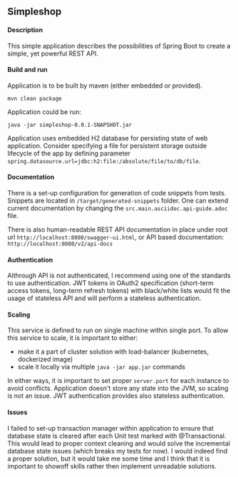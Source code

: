## Simpleshop

#### Description

This simple application describes the possibilities of Spring Boot
to create a simple, yet powerful REST API.

#### Build and run
Application is to be built by maven (either embedded or provided).

`mvn clean package`

Application could be run:

`java -jar simpleshop-0.0.1-SNAPSHOT.jar`

Application uses embedded H2 database for persisting state
of web application. Consider specifying a file for persistent 
storage outside lifecycle of the app by defining parameter 
`spring.datasource.url=jdbc:h2:file:/absolute/file/to/db/file`. 

#### Documentation

There is a set-up configuration for generation of code snippets from tests.
Snippets are located in `/target/generated-snippets` folder.
One can extend current documentation by changing the
`src.main.asciidoc.api-guide.adoc` file.

There is also human-readable REST API documentation in place 
under root url `http://localhost:8080/swagger-ui.html`, or
API based documentation: `http://localhost:8080/v2/api-docs`


#### Authentication

Althrough API is not authenticated, I recommend using 
one of the standards to use authentication. JWT tokens in OAuth2
specification (short-term access tokens, long-term refresh tokens) with black/white lists would
fit the usage of stateless API and will perform a stateless
authentication.


#### Scaling

This service is defined to run on single machine within single port.
To allow this service to scale, it is important to either:
- make it a part of cluster solution with load-balancer (kubernetes, dockerized image)
- scale it locally via multiple `java -jar app.jar` commands

In either ways, it is important to set proper `server.port` for each instance to avoid conflicts.
Application doesn't store any state into the JVM, so scaling is not an issue. JWT 
authentication provides also stateless authentication.


#### Issues
I failed to set-up transaction manager within application to ensure that 
database state is cleared after each Unit test marked with @Transactional. This would lead to proper context cleaning
 and would solve the incremental database state issues (which breaks my tests for now).
 I would indeed find a proper solution, but it would take me some time 
 and I think that it is important to showoff skills rather then implement
 unreadable solutions.


